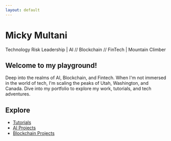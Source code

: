 ```yaml
---
layout: default
---
```


<!-- Header -->
<div id="header">
    <h1>Micky Multani</h1>
    <p>Technology Risk Leadership | AI // Blockchain // FinTech | Mountain Climber</p>
</div>

<!-- Blurb about you -->
<div id="about">
    <h2>Welcome to my playground!</h2>
    <p>
        Deep into the realms of AI, Blockchain, and Fintech. 
        When I'm not immersed in the world of tech, I'm scaling the peaks of Utah, Washington, and Canada. 
        Dive into my portfolio to explore my work, tutorials, and tech adventures.
    </p>
</div>

<!-- Navigation -->
<div id="navigation">
    <h2>Explore</h2>
    <ul>
        <li><a href="./tutorials/">Tutorials</a></li>
        <li><a href="./ai-projects/">AI Projects</a></li>
        <li><a href="./blockchain-projects/">Blockchain Projects</a></li>
    </ul>
</div>


